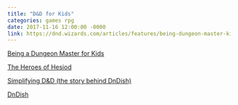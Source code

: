 ```yaml
---
title: "D&D for Kids"
categories: games rpg
date: 2017-11-16 12:00:00 -0000
link: https://dnd.wizards.com/articles/features/being-dungeon-master-kids
---
```

[Being a Dungeon Master for Kids](https://dnd.wizards.com/articles/features/being-dungeon-master-kids)

[The Heroes of Hesiod](http://www.wizards.com/dnd/files/MS_HeroesHesiod.pdf)

[Simplifying D&D (the story behind DnDish)](https://www.wired.com/2012/08/simplifying-dd/)

[DnDish](https://www.wired.com/wp-content/uploads/blogs/geekdad/wp-content/uploads/2011/08/DnDish.pdf)